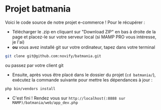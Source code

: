 Projet batmania
=============

Voici le code source de notre projet e-commerce !
Pour le récupérer :
- Télécharger le .zip en cliquant sur "Download ZIP" en bas à droite de la page et placez-le sur votre serveur local (si MAMP PRO vous intéresse, je l'ai)
- **ou** vous avez installé git sur votre ordinateur, tapez dans votre terminal
```bash
git clone git@github.com:novify/batmania.git
```
ou passez par votre client git
- Ensuite, après vous être placé dans le dossier du projet (`cd batmania/`), exécutez la commande suivante pour mettre les dépendances à jour :

```bash
php bin/vendors install
```
- C'est fini ! Rendez vous sur `http://localhost(:8888 sur MAMP)/batmania/web/app_dev.php`
